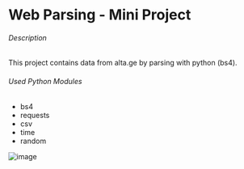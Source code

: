 # Web Parsing - Mini Project
###### Description

This project contains data from alta.ge by parsing with python (bs4). 

###### Used Python Modules
* bs4 
* requests
* csv
* time
* random


![image](https://user-images.githubusercontent.com/88983923/170689570-98fb55ba-6b98-41c1-85bb-af3deb0072f3.png)


